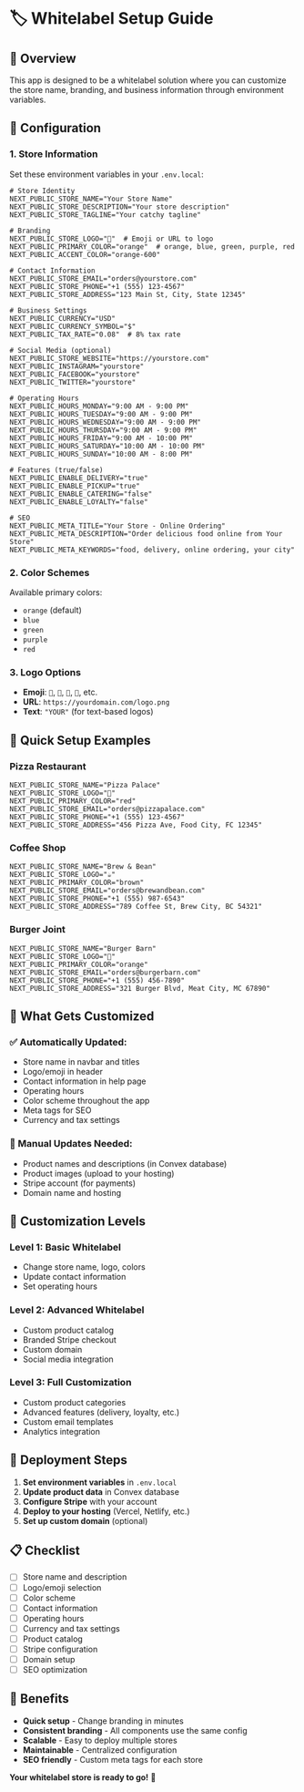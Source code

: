 # 🏷️ Whitelabel Setup Guide

## 🎯 Overview
This app is designed to be a whitelabel solution where you can customize the store name, branding, and business information through environment variables.

## 🔧 Configuration

### **1. Store Information**
Set these environment variables in your `.env.local`:

```env
# Store Identity
NEXT_PUBLIC_STORE_NAME="Your Store Name"
NEXT_PUBLIC_STORE_DESCRIPTION="Your store description"
NEXT_PUBLIC_STORE_TAGLINE="Your catchy tagline"

# Branding
NEXT_PUBLIC_STORE_LOGO="🍕"  # Emoji or URL to logo
NEXT_PUBLIC_PRIMARY_COLOR="orange"  # orange, blue, green, purple, red
NEXT_PUBLIC_ACCENT_COLOR="orange-600"

# Contact Information
NEXT_PUBLIC_STORE_EMAIL="orders@yourstore.com"
NEXT_PUBLIC_STORE_PHONE="+1 (555) 123-4567"
NEXT_PUBLIC_STORE_ADDRESS="123 Main St, City, State 12345"

# Business Settings
NEXT_PUBLIC_CURRENCY="USD"
NEXT_PUBLIC_CURRENCY_SYMBOL="$"
NEXT_PUBLIC_TAX_RATE="0.08"  # 8% tax rate

# Social Media (optional)
NEXT_PUBLIC_STORE_WEBSITE="https://yourstore.com"
NEXT_PUBLIC_INSTAGRAM="yourstore"
NEXT_PUBLIC_FACEBOOK="yourstore"
NEXT_PUBLIC_TWITTER="yourstore"

# Operating Hours
NEXT_PUBLIC_HOURS_MONDAY="9:00 AM - 9:00 PM"
NEXT_PUBLIC_HOURS_TUESDAY="9:00 AM - 9:00 PM"
NEXT_PUBLIC_HOURS_WEDNESDAY="9:00 AM - 9:00 PM"
NEXT_PUBLIC_HOURS_THURSDAY="9:00 AM - 9:00 PM"
NEXT_PUBLIC_HOURS_FRIDAY="9:00 AM - 10:00 PM"
NEXT_PUBLIC_HOURS_SATURDAY="10:00 AM - 10:00 PM"
NEXT_PUBLIC_HOURS_SUNDAY="10:00 AM - 8:00 PM"

# Features (true/false)
NEXT_PUBLIC_ENABLE_DELIVERY="true"
NEXT_PUBLIC_ENABLE_PICKUP="true"
NEXT_PUBLIC_ENABLE_CATERING="false"
NEXT_PUBLIC_ENABLE_LOYALTY="false"

# SEO
NEXT_PUBLIC_META_TITLE="Your Store - Online Ordering"
NEXT_PUBLIC_META_DESCRIPTION="Order delicious food online from Your Store"
NEXT_PUBLIC_META_KEYWORDS="food, delivery, online ordering, your city"
```

### **2. Color Schemes**
Available primary colors:
- `orange` (default)
- `blue`
- `green`
- `purple`
- `red`

### **3. Logo Options**
- **Emoji**: `🍕`, `🍔`, `🥪`, `🌮`, etc.
- **URL**: `https://yourdomain.com/logo.png`
- **Text**: `"YOUR"` (for text-based logos)

## 🚀 Quick Setup Examples

### **Pizza Restaurant**
```env
NEXT_PUBLIC_STORE_NAME="Pizza Palace"
NEXT_PUBLIC_STORE_LOGO="🍕"
NEXT_PUBLIC_PRIMARY_COLOR="red"
NEXT_PUBLIC_STORE_EMAIL="orders@pizzapalace.com"
NEXT_PUBLIC_STORE_PHONE="+1 (555) 123-4567"
NEXT_PUBLIC_STORE_ADDRESS="456 Pizza Ave, Food City, FC 12345"
```

### **Coffee Shop**
```env
NEXT_PUBLIC_STORE_NAME="Brew & Bean"
NEXT_PUBLIC_STORE_LOGO="☕"
NEXT_PUBLIC_PRIMARY_COLOR="brown"
NEXT_PUBLIC_STORE_EMAIL="orders@brewandbean.com"
NEXT_PUBLIC_STORE_PHONE="+1 (555) 987-6543"
NEXT_PUBLIC_STORE_ADDRESS="789 Coffee St, Brew City, BC 54321"
```

### **Burger Joint**
```env
NEXT_PUBLIC_STORE_NAME="Burger Barn"
NEXT_PUBLIC_STORE_LOGO="🍔"
NEXT_PUBLIC_PRIMARY_COLOR="orange"
NEXT_PUBLIC_STORE_EMAIL="orders@burgerbarn.com"
NEXT_PUBLIC_STORE_PHONE="+1 (555) 456-7890"
NEXT_PUBLIC_STORE_ADDRESS="321 Burger Blvd, Meat City, MC 67890"
```

## 📝 What Gets Customized

### **✅ Automatically Updated:**
- Store name in navbar and titles
- Logo/emoji in header
- Contact information in help page
- Operating hours
- Color scheme throughout the app
- Meta tags for SEO
- Currency and tax settings

### **🔧 Manual Updates Needed:**
- Product names and descriptions (in Convex database)
- Product images (upload to your hosting)
- Stripe account (for payments)
- Domain name and hosting

## 🎨 Customization Levels

### **Level 1: Basic Whitelabel**
- Change store name, logo, colors
- Update contact information
- Set operating hours

### **Level 2: Advanced Whitelabel**
- Custom product catalog
- Branded Stripe checkout
- Custom domain
- Social media integration

### **Level 3: Full Customization**
- Custom product categories
- Advanced features (delivery, loyalty, etc.)
- Custom email templates
- Analytics integration

## 🚀 Deployment Steps

1. **Set environment variables** in `.env.local`
2. **Update product data** in Convex database
3. **Configure Stripe** with your account
4. **Deploy to your hosting** (Vercel, Netlify, etc.)
5. **Set up custom domain** (optional)

## 📋 Checklist

- [ ] Store name and description
- [ ] Logo/emoji selection
- [ ] Color scheme
- [ ] Contact information
- [ ] Operating hours
- [ ] Currency and tax settings
- [ ] Product catalog
- [ ] Stripe configuration
- [ ] Domain setup
- [ ] SEO optimization

## 🎯 Benefits

- **Quick setup** - Change branding in minutes
- **Consistent branding** - All components use the same config
- **Scalable** - Easy to deploy multiple stores
- **Maintainable** - Centralized configuration
- **SEO friendly** - Custom meta tags for each store

**Your whitelabel store is ready to go!** 🎉